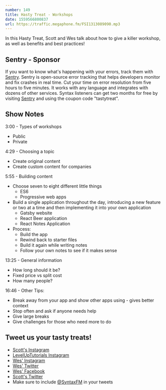 ```yaml
---
number: 149
title: Hasty Treat - Workshops
date: 1559566800837
url: https://traffic.megaphone.fm/FSI1313089090.mp3
---
```


In this Hasty Treat, Scott and Wes talk about how to give a killer workshop, as well as benefits and best practices!

## Sentry - Sponsor

If you want to know what's happening with your errors, track them with [Sentry](https://sentry.io/). Sentry is open-source error tracking that helps developers monitor and fix crashes in real time. Cut your time on error resolution from five hours to five minutes. It works with any language and integrates with dozens of other services. Syntax listeners can get two months for free by visiting [Sentry](https://sentry.io/) and using the coupon code "tastytreat".

## Show Notes

3:00 - Types of workshops

* Public
* Private

4:29 - Choosing a topic

* Create original content
* Create custom content for companies

5:55 - Building content

* Choose seven to eight different little things
    * ES6
    * Progressive web apps
* Build a single application throughout the day, introducing a new feature or two at a time and then implementing it into your own application
    * Gatsby website
    * React Beer application
    * React Notes Application
* Process:
    * Build the app
    * Rewind back to starter files
    * Build it again while writing notes
    * Follow your own notes to see if it makes sense

13:25 - General information

* How long should it be?
* Fixed price vs split cost
* How many people?

16:46 - Other Tips:

* Break away from your app and show other apps using - gives better context
* Stop often and ask if anyone needs help
* Give large breaks
* Give challenges for those who need more to do

## Tweet us your tasty treats!
* [Scott's Instagram](https://www.instagram.com/stolinski/)
* [LevelUpTutorials Instagram](https://www.instagram.com/LevelUpTutorials/)
* [Wes' Instagram](https://www.instagram.com/wesbos/)
* [Wes' Twitter](https://twitter.com/wesbos)
* [Wes' Facebook](https://www.facebook.com/wesbos.developer)
* [Scott's Twitter](https://twitter.com/stolinski)
* Make sure to include [@SyntaxFM](https://twitter.com/SyntaxFM) in your tweets